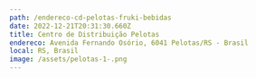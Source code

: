 ```yaml
---
path: /endereco-cd-pelotas-fruki-bebidas
date: 2022-12-21T20:31:30.660Z
title: Centro de Distribuição Pelotas
endereco: Avenida Fernando Osório, 6041 Pelotas/RS - Brasil
local: RS, Brasil
image: /assets/pelotas-1-.png
---
```

